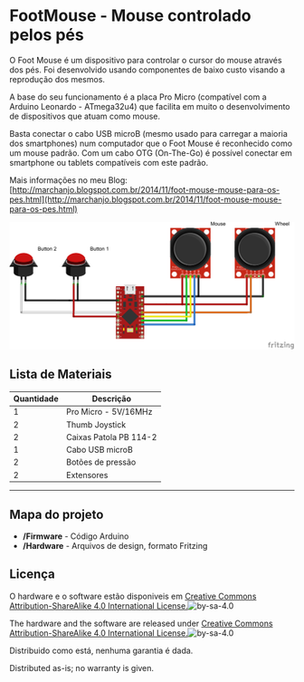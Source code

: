 ﻿FootMouse - Mouse controlado pelos pés
=========

O Foot Mouse é um dispositivo para controlar o cursor do mouse através dos pés. Foi desenvolvido usando componentes de baixo custo visando a reprodução dos mesmos.

A base do seu funcionamento é a placa Pro Micro (compatível com a Arduino Leonardo - ATmega32u4) que facilita em muito o desenvolvimento de dispositivos que atuam como mouse.

Basta conectar o cabo USB microB (mesmo usado para carregar a maioria dos smartphones) num computador que o Foot Mouse é reconhecido como um mouse padrão. Com um cabo OTG (On-The-Go) é possível conectar em smartphone ou tablets compatíveis com este padrão.

Mais informações no meu Blog: [http://marchanjo.blogspot.com.br/2014/11/foot-mouse-mouse-para-os-pes.html](http://marchanjo.blogspot.com.br/2014/11/foot-mouse-mouse-para-os-pes.html)

![FootMouse-Circuito](https://github.com/Marchanjo/FootMouse/blob/master/Hardware/footMouse_bb1.png)


Lista de Materiais
---------------

|Quantidade| Descrição                               |
|----------|-----------------------------------------|
|1         | Pro Micro - 5V/16MHz                    |
|2         | Thumb Joystick                          |
|2         | Caixas Patola PB 114-2                  |
|1         | Cabo USB microB                         |
|2         | Botões de pressão                       |
|2         | Extensores                              |
---------------



Mapa do projeto
---------------
* **/Firmware** - Código Arduino
* **/Hardware** - Arquivos de design, formato Fritzing

Licença
-------
O hardware e o software estão disponiveis em [Creative Commons Attribution-ShareAlike 4.0 International License.](http://creativecommons.org/licenses/by-sa/4.0/)![by-sa-4.0](https://i.creativecommons.org/l/by-sa/4.0/88x31.png)

The hardware and the software are released under [Creative Commons Attribution-ShareAlike 4.0 International License.](http://creativecommons.org/licenses/by-sa/4.0/)![by-sa-4.0](https://i.creativecommons.org/l/by-sa/4.0/88x31.png)


Distribuido como está, nenhuma garantia é dada.

Distributed as-is; no warranty is given.
